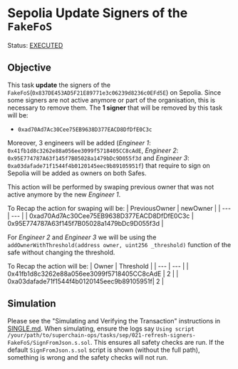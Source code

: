 # Sepolia Update Signers of the `FakeFoS`

Status: [EXECUTED](https://sepolia.etherscan.io/tx/0xf82ded62c5eb6c9549579e8d35a70b5bf9a02c73d9fb39f40dbd5c0dc3276fe4)

## Objective

This task **update** the signers of the `FakeFoS`(`0x837DE453AD5F21E89771e3c06239d8236c0EFd5E`) on Sepolia.
Since some signers are not active anymore or part of the organisation, this is necessary to remove them.
The **1 signer** that will be removed by this task will be:

- `0xad70Ad7Ac30Cee75EB9638D377EACD8DfDfE0C3c`

Moreover, 3 engineers will be added (_Engineer 1_: `0x41fb1d8c3262e88a056ee3099f5718405CC8cAdE`, _Engineer 2_: `0x95E774787A63f145f7B05028a1479bDc9D055f3d` and _Engineer 3_: `0xa03dafade71f1544f4b0120145eec9b89105951f`) that require to sign on Sepolia will be added as owners on both Safes.

This action will be performed by swaping previous owner that was not active anymore by the new _Engineer 1_.

To Recap the action for swaping will be:
| PreviousOwner | newOwner |
| --- | --- |
| 0xad70Ad7Ac30Cee75EB9638D377EACD8DfDfE0C3c | 0x95E774787A63f145f7B05028a1479bDc9D055f3d |

For _Engineer 2_ and _Engineer 3_ we will be using the `addOwnerWithThreshold(address owner, uint256 _threshold)` function of the safe without changing the threshold.

To Recap the action will be:
| Owner | Threshold |
| --- | --- |
| 0x41fb1d8c3262e88a056ee3099f5718405CC8cAdE | 2 |
| 0xa03dafade71f1544f4b0120145eec9b89105951f| 2 |

## Simulation

Please see the "Simulating and Verifying the Transaction" instructions in [SINGLE.md](../../../SINGLE.md).
When simulating, ensure the logs say `Using script /your/path/to/superchain-ops/tasks/sep/021-refresh-signers-FakeFoS/SignFromJson.s.sol`.
This ensures all safety checks are run. If the default `SignFromJson.s.sol` script is shown (without the full path), something is wrong and the safety checks will not run.
